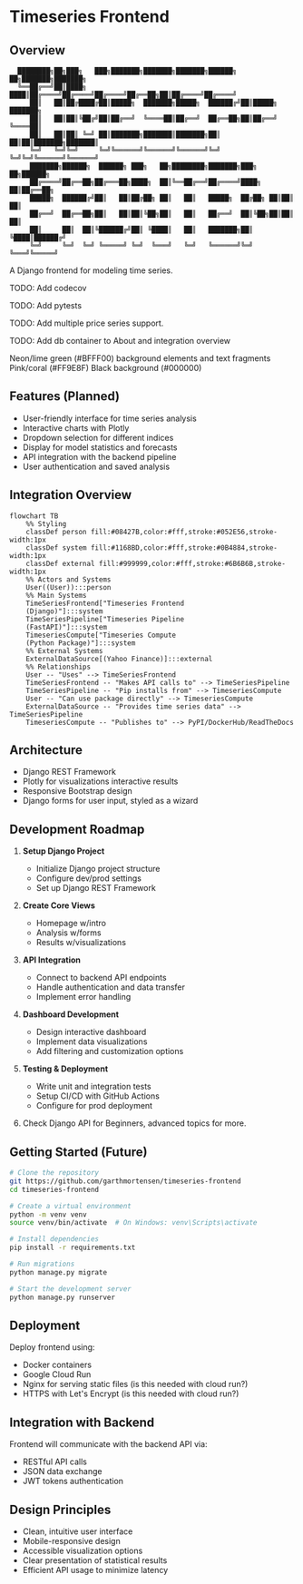 # Timeseries Frontend

## Overview

```ascii
  ████████╗██╗███╗   ███╗███████╗███████╗███████╗██████╗ ██╗███████╗███████╗
  ╚══██╔══╝██║████╗ ████║██╔════╝██╔════╝██╔════╝██╔══██╗██║██╔════╝██╔════╝
     ██║   ██║██╔████╔██║█████╗  ███████╗█████╗  ██████╔╝██║█████╗  ███████╗
     ██║   ██║██║╚██╔╝██║██╔══╝  ╚════██║██╔══╝  ██╔══██╗██║██╔══╝  ╚════██║
     ██║   ██║██║ ╚═╝ ██║███████╗███████║███████╗██║  ██║██║███████╗███████║
     ╚═╝   ╚═╝╚═╝     ╚═╝╚══════╝╚══════╝╚══════╝╚═╝  ╚═╝╚═╝╚══════╝╚══════╝
     ███████╗██████╗  ██████╗ ███╗   ██╗████████╗███████╗███╗   ██╗██████╗
     ██╔════╝██╔══██╗██╔═══██╗████╗  ██║╚══██╔══╝██╔════╝████╗  ██║██╔══██╗
     █████╗  ██████╔╝██║   ██║██╔██╗ ██║   ██║   █████╗  ██╔██╗ ██║██║  ██║
     ██╔══╝  ██╔══██╗██║   ██║██║╚██╗██║   ██║   ██╔══╝  ██║╚██╗██║██║  ██║
     ██║     ██║  ██║╚██████╔╝██║ ╚████║   ██║   ███████╗██║ ╚████║██████╔╝
     ╚═╝     ╚═╝  ╚═╝ ╚═════╝ ╚═╝  ╚═══╝   ╚═╝   ╚══════╝╚═╝  ╚═══╝╚═════╝
```

A Django frontend for modeling time series.

TODO: Add codecov

TODO: Add pytests

TODO: Add multiple price series support.

TODO: Add db container to About and integration overview

Neon/lime green (#BFFF00) background elements and text fragments
Pink/coral (#FF9E8F)
Black background (#000000)

## Features (Planned)

- User-friendly interface for time series analysis
- Interactive charts with Plotly
- Dropdown selection for different indices
- Display for model statistics and forecasts
- API integration with the backend pipeline
- User authentication and saved analysis

## Integration Overview

```mermaid
flowchart TB
    %% Styling
    classDef person fill:#08427B,color:#fff,stroke:#052E56,stroke-width:1px
    classDef system fill:#1168BD,color:#fff,stroke:#0B4884,stroke-width:1px
    classDef external fill:#999999,color:#fff,stroke:#6B6B6B,stroke-width:1px
    %% Actors and Systems
    User((User)):::person
    %% Main Systems
    TimeSeriesFrontend["Timeseries Frontend
    (Django)"]:::system
    TimeSeriesPipeline["Timeseries Pipeline
    (FastAPI)"]:::system
    TimeseriesCompute["Timeseries Compute
    (Python Package)"]:::system
    %% External Systems
    ExternalDataSource[(Yahoo Finance)]:::external
    %% Relationships
    User -- "Uses" --> TimeSeriesFrontend
    TimeSeriesFrontend -- "Makes API calls to" --> TimeSeriesPipeline
    TimeSeriesPipeline -- "Pip installs from" --> TimeseriesCompute
    User -- "Can use package directly" --> TimeseriesCompute  
    ExternalDataSource -- "Provides time series data" --> TimeSeriesPipeline
    TimeseriesCompute -- "Publishes to" --> PyPI/DockerHub/ReadTheDocs
```

## Architecture

- Django REST Framework
- Plotly for visualizations interactive results
- Responsive Bootstrap design
- Django forms for user input, styled as a wizard

## Development Roadmap

1. **Setup Django Project**
   - Initialize Django project structure
   - Configure dev/prod settings
   - Set up Django REST Framework

2. **Create Core Views**
   - Homepage w/intro
   - Analysis w/forms
   - Results w/visualizations

3. **API Integration**
   - Connect to backend API endpoints
   - Handle authentication and data transfer
   - Implement error handling

4. **Dashboard Development**
   - Design interactive dashboard
   - Implement data visualizations
   - Add filtering and customization options

5. **Testing & Deployment**
   - Write unit and integration tests
   - Setup CI/CD with GitHub Actions
   - Configure for prod deployment

6. Check Django API for Beginners, advanced topics for more.

## Getting Started (Future)

```bash
# Clone the repository
git https://github.com/garthmortensen/timeseries-frontend
cd timeseries-frontend

# Create a virtual environment
python -m venv venv
source venv/bin/activate  # On Windows: venv\Scripts\activate

# Install dependencies
pip install -r requirements.txt

# Run migrations
python manage.py migrate

# Start the development server
python manage.py runserver
```

## Deployment

Deploy frontend using:

- Docker containers
- Google Cloud Run
- Nginx for serving static files (is this needed with cloud run?)
- HTTPS with Let's Encrypt (is this needed with cloud run?)

## Integration with Backend

Frontend will communicate with the backend API via:

- RESTful API calls
- JSON data exchange
- JWT tokens authentication

## Design Principles

- Clean, intuitive user interface
- Mobile-responsive design
- Accessible visualization options
- Clear presentation of statistical results
- Efficient API usage to minimize latency

